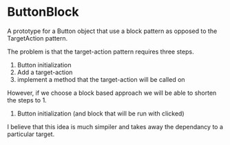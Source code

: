 # ButtonBlock
A prototype for a Button object that use a block pattern as opposed to the TargetAction pattern.

The problem is that the target-action pattern requires three steps.

1. Button initialization
2. Add a target-action
3. implement a method that the target-action will be called on

However, if we choose a block based approach we will be able to shorten the steps to 1.

1. Button initialization (and block that will be run with clicked)
 
I believe that this idea is much simpiler and takes away the dependancy to a particular target.
